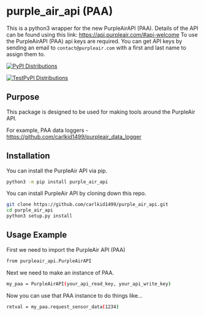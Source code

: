 # purple_air_api (PAA)

This is a python3 wrapper for the new PurpleAirAPI (PAA). Details of the API can be found using this link: <https://api.purpleair.com/#api-welcome>
To use the PurpleAirAPI (PAA) api keys are required. You can get API keys by sending an email to `contact@purpleair.com` with a first and last name to assign them to.

[![PyPI Distributions](https://github.com/carlkid1499/purpleair_api/actions/workflows/build_and_publish_to_pypi.yml/badge.svg?branch=main)](https://github.com/carlkid1499/purpleair_api/actions/workflows/build_and_publish_to_pypi.yml)

[![TestPyPI Distributions](https://github.com/carlkid1499/purpleair_api/actions/workflows/build_and_publish_to_test_pypi.yml/badge.svg?branch=main)](https://github.com/carlkid1499/purpleair_api/actions/workflows/build_and_publish_to_test_pypi.yml)

## Purpose

This package is designed to be used for making tools around the PurpleAir API.

For example, PAA data loggers - <https://github.com/carlkid1499/purpleair_data_logger>

## Installation

You can install the PurpleAir API via pip.

```bash
python3 -m pip install purple_air_api
```

You can install PurpleAir API by cloning down this repo.

```bash
git clone https://github.com/carlkid1499/purple_air_api.git
cd purple_air_api
python3 setup.py install
```

## Usage Example

First we need to import the PurpleAir API (PAA)

```bash
from purpleair_api.PurpleAirAPI
```

Next we need to make an instance of PAA.

```bash
my_paa = PurpleAirAPI(your_api_read_key, your_api_write_key)
```

Now you can use that PAA instance to do things like...

```bash
retval = my_paa.request_sensor_data(1234)
```
